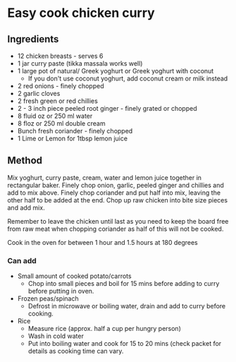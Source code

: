 # Easy cook chicken curry

## Ingredients

- 12 chicken breasts - serves 6
- 1 jar curry paste (tikka massala works well)
- 1 large pot of natural/ Greek yoghurt or Greek yoghurt with coconut
  - If you don't use coconut yoghurt, add coconut cream or milk instead
- 2 red onions - finely chopped
- 2 garlic cloves
- 2 fresh green or red chillies
- 2 - 3 inch piece peeled root ginger - finely grated or chopped
- 8 fluid oz or 250 ml water
- 8 floz or 250 ml double cream
- Bunch fresh coriander - finely chopped
- 1 Lime or Lemon for 1tbsp lemon juice

## Method

Mix yoghurt, curry paste, cream, water and lemon juice together in rectangular baker.
Finely chop onion, garlic, peeled ginger and chillies and add to mix above.
Finely chop coriander and put half into mix, leaving the other half to be added at the end.
Chop up raw chicken into bite size pieces and add mix.

Remember to leave the chicken until last as you need to keep the board free from raw meat when chopping coriander as half of this will not be cooked.

Cook in the oven for between 1 hour and 1.5 hours at 180 degrees

### Can add

- Small amount of cooked potato/carrots
  - Chop into small pieces and boil for 15 mins before adding to curry before putting in oven.
- Frozen peas/spinach
  - Defrost in microwave or boiling water, drain and add to curry before cooking.
- Rice
  - Measure rice (approx. half a cup per hungry person)
  - Wash in cold water
  - Put into boiling water and cook for 15 to 20 mins (check packet for details as cooking time can vary.
